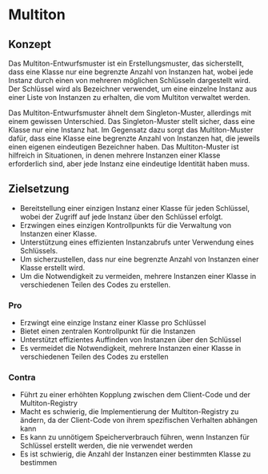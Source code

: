 # Multiton

## Konzept

Das Multiton-Entwurfsmuster ist ein Erstellungsmuster, das sicherstellt, dass eine Klasse nur eine begrenzte Anzahl von Instanzen hat, wobei jede Instanz durch einen von mehreren möglichen Schlüsseln dargestellt wird. Der Schlüssel wird als Bezeichner verwendet, um eine einzelne Instanz aus einer Liste von Instanzen zu erhalten, die vom Multiton verwaltet werden.

Das Multiton-Entwurfsmuster ähnelt dem Singleton-Muster, allerdings mit einem gewissen Unterschied. Das Singleton-Muster stellt sicher, dass eine Klasse nur eine Instanz hat. Im Gegensatz dazu sorgt das Multiton-Muster dafür, dass eine Klasse eine begrenzte Anzahl von Instanzen hat, die jeweils einen eigenen eindeutigen Bezeichner haben. Das Multiton-Muster ist hilfreich in Situationen, in denen mehrere Instanzen einer Klasse erforderlich sind, aber jede Instanz eine eindeutige Identität haben muss.

## Zielsetzung

* Bereitstellung einer einzigen Instanz einer Klasse für jeden Schlüssel, wobei der Zugriff auf jede Instanz über den Schlüssel erfolgt.
* Erzwingen eines einzigen Kontrollpunkts für die Verwaltung von Instanzen einer Klasse.
* Unterstützung eines effizienten Instanzabrufs unter Verwendung eines Schlüssels.
* Um sicherzustellen, dass nur eine begrenzte Anzahl von Instanzen einer Klasse erstellt wird.
* Um die Notwendigkeit zu vermeiden, mehrere Instanzen einer Klasse in verschiedenen Teilen des Codes zu erstellen.

### Pro

* Erzwingt eine einzige Instanz einer Klasse pro Schlüssel
* Bietet einen zentralen Kontrollpunkt für die Instanzen
* Unterstützt effizientes Auffinden von Instanzen über den Schlüssel
* Es vermeidet die Notwendigkeit, mehrere Instanzen einer Klasse in verschiedenen Teilen des Codes zu erstellen

### Contra

* Führt zu einer erhöhten Kopplung zwischen dem Client-Code und der Multiton-Registry
* Macht es schwierig, die Implementierung der Multiton-Registry zu ändern, da der Client-Code von ihrem spezifischen Verhalten abhängen kann
* Es kann zu unnötigem Speicherverbrauch führen, wenn Instanzen für Schlüssel erstellt werden, die nie verwendet werden
* Es ist schwierig, die Anzahl der Instanzen einer bestimmten Klasse zu bestimmen
